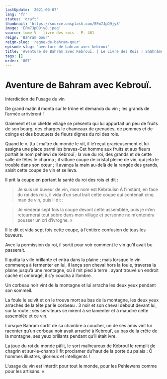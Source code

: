 ```yaml
---
lastUpdate: '2021-09-07'
lang: 'fr'
status: 'draft'
thumbnail: 'https://source.unsplash.com/EFm7JpD9jy8'
image: 'EFm7JpD9jy8.jpeg'
source: tome V - livre des rois - P. 461
reign: 'Bahram Gour'
reign-slug: 'regne-de-bahram-gour'
episode-slug: 'aventure-de-bahram-avec-kebroui'
title: 'Aventure de Bahram avec Kebrouï. | Le Livre des Rois | Shâhnâmeh'
tags: []
order: '007'
---
```


<!-- LTeX: language=fr -->

# Aventure de Bahram avec Kebrouï.

Interdiction de l'usage du vin

De grand matin il monta sur le trône et demanda du vin ; les grands de l’armée arrivèrent !

Gaiement et un cliefde village se présenta qui lui apportait un peu de fruits de son bourg, des charges le chameaux de grenades, de pommes et de coings et des bouquets de fleurs dignes du roi des rois.

Quand le v. [tu
[
maître du monde le vit, il le’reçut gracieusement et lui assigna une place parmi les braves-Cet homme aux fruits et aux fleurs portait le nom pehlewi de Kebrouï ; la vue du roi, des grands et de cette salle de fêtes le charma ; il vitIune coupe de cristal pleine de vin, qui jeta le trouble dans son cœur ; il avança la main au-delà de la rangée des grands, saisit cette coupe de vin et se leva.

Il prit la coupe en portant la santé du roi des rois et dit :

> Je suis un buveur de vin, mon nom est Kebrouïsn À l’instant, en face du roi des rois, il vida d’un seul trait cette coupe qui contenait cinq man de vin, puis il dit :

> Je viederai sept fois la coupe devant cette assemblée, puis je m’en retournerai tout sobre dans mon village et personne ne m’entendra pousser un cri d’ivrogne. »

Il le dit et vida sept fois cette coupe, à l’entière confusion de tous les buveurs.

Avec la permission du roi, il sortit pour voir comment le vin qu’il avait bu passerait.

Il quitta la ville brillante et entra dans la plaine ; mais lorsque le vin commença à fermenter en lui, il lança son cheval hors la foule, traversa la plaine jusqu’à une montagne, où il mit pied à terre : ayant trouvé un endroit caché et ombragé, il s’y coucha à l’ombre.

Un corbeau noir vint de la montagne et lui arracha les deux yeux pendant son sommeil.

La foule le suivit et on le trouva mort au bas de la montagne, les deux yeux arrachés de la tête par le corbeau . 3 noir et son cheval debout devant lui, sur la route ; ses serviteurs se mirent à se lamenter et à maudire cette assemblée et ce vin.

Lorsque Bahram sortit de sa chambre à coucher, un de ses amis vint lui raconter qu’un corbeau noir avait arraché à Kebroui’, au bas de la crête de la montagne, ses yeux brillants pendant qu’il était ivre.

La joue du roi du monde pâlit, le sort malheureux de Kebrouî le remplit de chagrin et sur-le-champ il fit proclamer du’haut de la porte du palais : Ô hommes illustres, glorieux et intelligents !

L’usage du vin est interdit pour tout le monde, pour les Pehlewans comme pour les artisans. »

